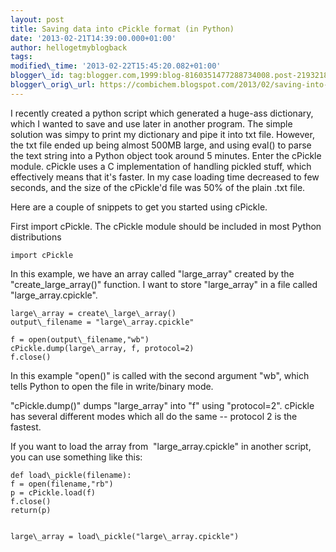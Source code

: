 ```yaml
---
layout: post
title: Saving data into cPickle format (in Python)
date: '2013-02-21T14:39:00.000+01:00'
author: hellogetmyblogback
tags:
modified\_time: '2013-02-22T15:45:20.082+01:00'
blogger\_id: tag:blogger.com,1999:blog-8160351477288734008.post-2193218398867009815
blogger\_orig\_url: https://combichem.blogspot.com/2013/02/saving-into-data-into-cpickle-format-in.html
---
```


I recently created a python script which generated a huge-ass dictionary, which I wanted to save and use later in another program. The simple solution was simpy to print my dictionary and pipe it into txt file. However, the txt file ended up being almost 500MB large, and using eval() to parse the text string into a Python object took around 5 minutes. Enter the cPickle module. cPickle uses a C implementation of handling pickled stuff, which effectively means that it's faster. In my case loading time decreased to few seconds, and the size of the cPickle'd file was 50% of the plain .txt file.



Here are a couple of snippets to get you started using cPickle.


First import cPickle. The cPickle module should be included in most Python distributions



```
import cPickle
```

In this example, we have an array called "large\_array" created by the "create\_large\_array()" function. I want to store "large\_array" in a file called "large\_array.cpickle".



```
large\_array = create\_large\_array()
output\_filename = "large\_array.cpickle"

f = open(output\_filename,"wb")
cPickle.dump(large\_array, f, protocol=2)
f.close()

```

In this example "open()" is called with the second argument "wb", which tells Python to open the file in write/binary mode.

"cPickle.dump()" dumps "large\_array" into "f" using "protocol=2". cPickle has several different modes which all do the same -- protocol 2 is the fastest.



If you want to load the array from  "large\_array.cpickle" in another script, you can use something like this:


```
def load\_pickle(filename):
f = open(filename,"rb")
p = cPickle.load(f)
f.close()
return(p)


large\_array = load\_pickle("large\_array.cpickle")

```

